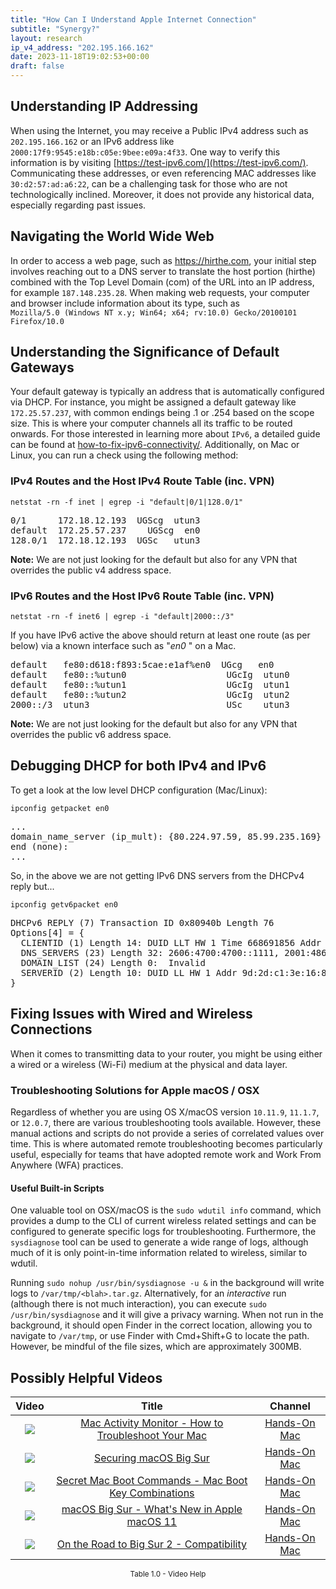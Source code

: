 ```yaml
---
title: "How Can I Understand Apple Internet Connection"
subtitle: "Synergy?"
layout: research
ip_v4_address: "202.195.166.162"
date: 2023-11-18T19:02:53+00:00
draft: false
---
```


## Understanding IP Addressing

When using the Internet, you may receive a Public IPv4 address such as ```202.195.166.162``` or an IPv6 address like ```2000:17f9:9545:e18b:c05e:9bee:e09a:4f33```. One way to verify this information is by visiting [https://test-ipv6.com/](https://test-ipv6.com/). Communicating these addresses, or even referencing MAC addresses like ```30:d2:57:ad:a6:22```, can be a challenging task for those who are not technologically inclined. Moreover, it does not provide any historical data, especially regarding past issues.
## Navigating the World Wide Web

In order to access a web page, such as https://hirthe.com, your initial step involves reaching out to a DNS server to translate the host portion (hirthe) combined with the Top Level Domain (com) of the URL into an IP address, for example ```187.148.235.28```. When making web requests, your computer and browser include information about its type, such as <br>```Mozilla/5.0 (Windows NT x.y; Win64; x64; rv:10.0) Gecko/20100101 Firefox/10.0```
## Understanding the Significance of Default Gateways

Your default gateway is typically an address that is automatically configured via DHCP. For instance, you might be assigned a default gateway like ```172.25.57.237```, with common endings being .1 or .254 based on the scope size. This is where your computer channels all its traffic to be routed onwards. For those interested in learning more about ```IPv6```, a detailed guide can be found at [how-to-fix-ipv6-connectivity/](/blog/how-to-fix-ipv6-connectivity/). Additionally, on Mac or Linux, you can run a check using the following method:
<br>
### IPv4 Routes and the Host IPv4 Route Table (inc. VPN)
```netstat -rn -f inet | egrep -i "default|0/1|128.0/1"```

<pre>
0/1      172.18.12.193  UGScg  utun3
default  172.25.57.237    UGScg  en0
128.0/1  172.18.12.193  UGSc   utun3</pre>

**Note:** We are not just looking for the default but also for any VPN that overrides the public v4 address space.

### IPv6 Routes and the Host IPv6 Route Table (inc. VPN)
```netstat -rn -f inet6 | egrep -i "default|2000::/3"```

If you have IPv6 active the above should return at least one route (as per below) via a known interface such as "_en0_ " on a Mac. 

<pre>
default   fe80:d618:f893:5cae:e1af%en0  UGcg   en0
default   fe80::%utun0                   UGcIg  utun0
default   fe80::%utun1                   UGcIg  utun1
default   fe80::%utun2                   UGcIg  utun2
2000::/3  utun3                          USc    utun3</pre>

**Note:** We are not just looking for the default but also for any VPN that overrides the public v6 address space.
<br>

## Debugging DHCP for both IPv4 and IPv6

To get a look at the low level DHCP configuration (Mac/Linux): 

```ipconfig getpacket en0```

<pre>
...
domain_name_server (ip_mult): {80.224.97.59, 85.99.235.169}
end (none):
...</pre>

So, in the above we are not getting IPv6 DNS servers from the DHCPv4 reply but...

```ipconfig getv6packet en0```

<pre>
DHCPv6 REPLY (7) Transaction ID 0x80940b Length 76
Options[4] = {
  CLIENTID (1) Length 14: DUID LLT HW 1 Time 668691856 Addr 30:d2:57:ad:a6:22
  DNS_SERVERS (23) Length 32: 2606:4700:4700::1111, 2001:4860:4860::8844
  DOMAIN_LIST (24) Length 0:  Invalid
  SERVERID (2) Length 10: DUID LL HW 1 Addr 9d:2d:c1:3e:16:88
}</pre>




## Fixing Issues with Wired and Wireless Connections
When it comes to transmitting data to your router, you might be using either a wired or a wireless (Wi-Fi) medium at the physical and data layer.
### Troubleshooting Solutions for Apple macOS / OSX
Regardless of whether you are using OS X/macOS version ```10.11.9```, ```11.1.7```, or ```12.0.7```, there are various troubleshooting tools available. However, these manual actions and scripts do not provide a series of correlated values over time. This is where automated remote troubleshooting becomes particularly useful, especially for teams that have adopted remote work and Work From Anywhere (WFA) practices.
#### Useful Built-in Scripts
One valuable tool on OSX/macOS is the ```sudo wdutil info``` command, which provides a dump to the CLI of current wireless related settings and can be configured to generate specific logs for troubleshooting. Furthermore, the ```sysdiagnose``` tool can be used to generate a wide range of logs, although much of it is only point-in-time information related to wireless, similar to wdutil.

Running ```sudo nohup /usr/bin/sysdiagnose -u &``` in the background will write logs to ```/var/tmp/<blah>.tar.gz```. Alternatively, for an *interactive* run (although there is not much interaction), you can execute ```sudo /usr/bin/sysdiagnose``` and it will give a privacy warning. When not run in the background, it should open Finder in the correct location, allowing you to navigate to ```/var/tmp```, or use Finder with Cmd+Shift+G to locate the path. However, be mindful of the file sizes, which are approximately 300MB.
## Possibly Helpful Videos

<link href="/plugins/lity/css/lity.min.css" rel="stylesheet">
<script src="/plugins/lity/js/lity.min.js"></script>
<div class="table1-start"></div>

|Video | Title | Channel |
| :---: | :---: | :---: |
|<a href="https://www.youtube.com/watch?v=TWzWd_DiaJ0" data-lity><img src="https://i.ytimg.com/vi/TWzWd_DiaJ0/default.jpg" class="img-fluid"></a>|<a href="https://www.youtube.com/watch?v=TWzWd_DiaJ0" data-lity>Mac Activity Monitor - How to Troubleshoot Your Mac</a>|<a target="_blank" href="https://www.youtube.com/channel/UCg43DP8MdHVcl4rFK_delBg" >Hands-On Mac</a>|
|<a href="https://www.youtube.com/watch?v=7KdhJimuhNw" data-lity><img src="https://i.ytimg.com/vi/7KdhJimuhNw/default.jpg" class="img-fluid"></a>|<a href="https://www.youtube.com/watch?v=7KdhJimuhNw" data-lity>Securing macOS Big Sur</a>|<a target="_blank" href="https://www.youtube.com/channel/UCg43DP8MdHVcl4rFK_delBg" >Hands-On Mac</a>|
|<a href="https://www.youtube.com/watch?v=VwNYWAxHCgM" data-lity><img src="https://i.ytimg.com/vi/VwNYWAxHCgM/default.jpg" class="img-fluid"></a>|<a href="https://www.youtube.com/watch?v=VwNYWAxHCgM" data-lity>Secret Mac Boot Commands - Mac Boot Key Combinations</a>|<a target="_blank" href="https://www.youtube.com/channel/UCg43DP8MdHVcl4rFK_delBg" >Hands-On Mac</a>|
|<a href="https://www.youtube.com/watch?v=JMKi6o9kaZI" data-lity><img src="https://i.ytimg.com/vi/JMKi6o9kaZI/default.jpg" class="img-fluid"></a>|<a href="https://www.youtube.com/watch?v=JMKi6o9kaZI" data-lity>macOS Big Sur - What&#39;s New in Apple macOS 11</a>|<a target="_blank" href="https://www.youtube.com/channel/UCg43DP8MdHVcl4rFK_delBg" >Hands-On Mac</a>|
|<a href="https://www.youtube.com/watch?v=HEbK-Tignuc" data-lity><img src="https://i.ytimg.com/vi/HEbK-Tignuc/default.jpg" class="img-fluid"></a>|<a href="https://www.youtube.com/watch?v=HEbK-Tignuc" data-lity>On the Road to Big Sur 2 - Compatibility</a>|<a target="_blank" href="https://www.youtube.com/channel/UCg43DP8MdHVcl4rFK_delBg" >Hands-On Mac</a>|

<center><small>Table 1.0 - Video Help</small></center>
 <br>
<div class="table1-end"></div>
<script type="text/javascript">
(function() {
    $('div.table1-start').nextUntil('div.table1-end', 'table').addClass('table thead-dark table-striped table-responsive rounded').attr('id', 't1');
    $('#t1').find('thead').addClass('thead-dark');
})();
</script>
